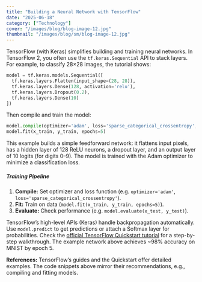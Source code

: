 ```yaml
---
title: "Building a Neural Network with TensorFlow"
date: "2025-06-18"
category: ["Technology"]
cover: "/images/blog/blog-image-12.jpg"
thumbnail: "/images/blog/sm/blog-image-12.jpg"
---
```


TensorFlow (with Keras) simplifies building and training neural networks. In TensorFlow 2, you often use the `tf.keras.Sequential` API to stack layers. For example, to classify 28×28 images, the tutorial shows:

```python
model = tf.keras.models.Sequential([
  tf.keras.layers.Flatten(input_shape=(28, 28)),
  tf.keras.layers.Dense(128, activation='relu'),
  tf.keras.layers.Dropout(0.2),
  tf.keras.layers.Dense(10)
])
```

Then compile and train the model:

```python
model.compile(optimizer='adam', loss='sparse_categorical_crossentropy', metrics=['accuracy'])
model.fit(x_train, y_train, epochs=5)
```

This example builds a simple feedforward network: it flattens input pixels, has a hidden layer of 128 ReLU neurons, a dropout layer, and an output layer of 10 logits (for digits 0–9). The model is trained with the Adam optimizer to minimize a classification loss.

##### Training Pipeline

1. **Compile:** Set optimizer and loss function (e.g. `optimizer='adam'`, `loss='sparse_categorical_crossentropy'`).
2. **Fit:** Train on data (`model.fit(x_train, y_train, epochs=5)`).
3. **Evaluate:** Check performance (e.g. `model.evaluate(x_test, y_test)`).

TensorFlow’s high-level APIs (Keras) handle backpropagation automatically. Use `model.predict` to get predictions or attach a Softmax layer for probabilities. Check the [official TensorFlow Quickstart tutorial](https://www.tensorflow.org/tutorials/quickstart/beginner) for a step-by-step walkthrough. The example network above achieves \~98% accuracy on MNIST by epoch 5.

**References:** TensorFlow’s guides and the Quickstart offer detailed examples. The code snippets above mirror their recommendations, e.g., compiling and fitting models.
